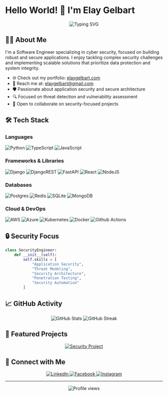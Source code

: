 # Hello World! 👋 I'm Elay Gelbart

<div align="center">
  <img src="https://readme-typing-svg.herokuapp.com?font=Fira+Code&pause=1000&color=2196F3&center=true&vCenter=true&width=435&lines=Software+Engineer;Cyber+Security+Specialist;Problem+Solver;Tech+Enthusiast" alt="Typing SVG" />
</div>

## 👨‍💻 About Me

I'm a Software Engineer specializing in cyber security, focused on building robust and secure applications. I enjoy tackling complex security challenges and implementing scalable solutions that prioritize data protection and system integrity.

- 🌐 Check out my portfolio: [elaygelbart.com](https://elaygelbart.com)
- 📧 Reach me at: [elaygelbart@gmail.com](mailto:elaygelbart@gmail.com)
- 🛡️ Passionate about application security and secure architecture
- 🔍 Focused on threat detection and vulnerability assessment
- 🤝 Open to collaborate on security-focused projects

## 🛠️ Tech Stack

### Languages
![Python](https://img.shields.io/badge/python-3670A0?style=for-the-badge&logo=python&logoColor=ffdd54)
![TypeScript](https://img.shields.io/badge/typescript-%23007ACC.svg?style=for-the-badge&logo=typescript&logoColor=white)
![JavaScript](https://img.shields.io/badge/javascript-%23323330.svg?style=for-the-badge&logo=javascript&logoColor=%23F7DF1E)

### Frameworks & Libraries
![Django](https://img.shields.io/badge/django-%23092E20.svg?style=for-the-badge&logo=django&logoColor=white)
![DjangoREST](https://img.shields.io/badge/DJANGO-REST-ff1709?style=for-the-badge&logo=django&logoColor=white&color=ff1709&labelColor=gray)
![FastAPI](https://img.shields.io/badge/FastAPI-005571?style=for-the-badge&logo=fastapi)
![React](https://img.shields.io/badge/react-%2320232a.svg?style=for-the-badge&logo=react&logoColor=%2361DAFB)
![NodeJS](https://img.shields.io/badge/node.js-6DA55F?style=for-the-badge&logo=node.js&logoColor=white)

### Databases
![Postgres](https://img.shields.io/badge/postgres-%23316192.svg?style=for-the-badge&logo=postgresql&logoColor=white)
![Redis](https://img.shields.io/badge/redis-%23DD0031.svg?style=for-the-badge&logo=redis&logoColor=white)
![SQLite](https://img.shields.io/badge/sqlite-%2307405e.svg?style=for-the-badge&logo=sqlite&logoColor=white)
![MongoDB](https://img.shields.io/badge/MongoDB-%234ea94b.svg?style=for-the-badge&logo=mongodb&logoColor=white)

### Cloud & DevOps
![AWS](https://img.shields.io/badge/AWS-%23FF9900.svg?style=for-the-badge&logo=amazon-aws&logoColor=white)
![Azure](https://img.shields.io/badge/azure-%230072C6.svg?style=for-the-badge&logo=microsoftazure&logoColor=white)
![Kubernetes](https://img.shields.io/badge/kubernetes-%23326ce5.svg?style=for-the-badge&logo=kubernetes&logoColor=white)
![Docker](https://img.shields.io/badge/docker-%230db7ed.svg?style=for-the-badge&logo=docker&logoColor=white)
![Github Actions](https://img.shields.io/badge/github%20actions-%232671E5.svg?style=for-the-badge&logo=githubactions&logoColor=white)

## 🔒 Security Focus

```python
class SecurityEngineer:
    def __init__(self):
        self.skills = [
            "Application Security",
            "Threat Modeling",
            "Security Architecture",
            "Penetration Testing",
            "Security Automation"
        ]
```

## 📈 GitHub Activity

<div align="center">
  <img src="https://github-readme-stats.vercel.app/api?username=ElayGelbart&count_private=true&show_icons=true&theme=dark" alt="GitHub Stats" />
  <img src="https://github-readme-streak-stats.herokuapp.com/?user=ElayGelbart&theme=dark" alt="GitHub Streak" />
</div>

## 🌟 Featured Projects

<div align="center">

[![Security Project](https://github-readme-stats.vercel.app/api/pin/?username=ElayGelbart&repo=Heroku-Auto-Deployment&theme=dark)](https://github.com/ElayGelbart/Heroku-Auto-Deployment)

</div>

## 🤝 Connect with Me

<p align="center">
  <a href="https://linkedin.com/in/elaygelbart" target="_blank">
    <img src="https://img.shields.io/badge/LinkedIn-0077B5?style=for-the-badge&logo=linkedin&logoColor=white" alt="LinkedIn"/>
  </a>
  <a href="https://fb.com/elaygelbart" target="_blank">
    <img src="https://img.shields.io/badge/Facebook-1877F2?style=for-the-badge&logo=facebook&logoColor=white" alt="Facebook"/>
  </a>
  <a href="https://instagram.com/elaygelbart" target="_blank">
    <img src="https://img.shields.io/badge/Instagram-E4405F?style=for-the-badge&logo=instagram&logoColor=white" alt="Instagram"/>
  </a>
</p>

---
<div align="center">
  <img src="https://komarev.com/ghpvc/?username=ElayGelbart&label=Profile%20views&color=0e75b6&style=flat" alt="Profile views" />
</div>
